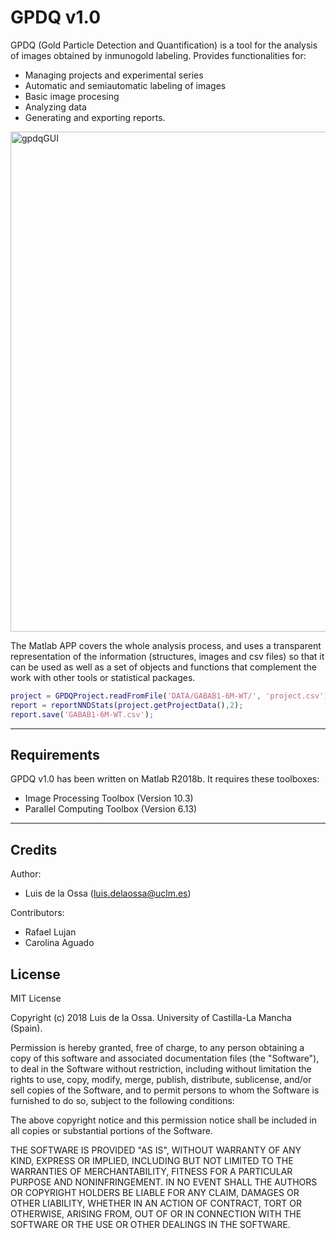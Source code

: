 # GPDQ v1.0

GPDQ  (Gold Particle Detection and Quantification) is a tool for the analysis of images obtained by inmunogold labeling. Provides functionalities for:

* Managing projects and experimental series
* Automatic and semiautomatic labeling of images
* Basic image procesing
* Analyzing data
* Generating and exporting reports.

<img src="docs/html/_images/gpdqGUI.png" alt="gpdqGUI" ALIGN=”center” width="800"/>

        
  
The Matlab  APP covers the whole analysis process, and uses a transparent representation of the information (structures, images and csv files) so that it can be used as well as a set of objects and functions that complement the work with other tools or statistical packages. 

``` matlab
project = GPDQProject.readFromFile('DATA/GABAB1-6M-WT/', 'project.csv');
report = reportNNDStats(project.getProjectData(),2);
report.save('GABAB1-6M-WT.csv');

```

---

## Requirements

GPDQ v1.0 has been written on Matlab R2018b. It requires these toolboxes:

* Image Processing Toolbox    (Version 10.3)
* Parallel Computing Toolbox   (Version 6.13)

---

## Credits

Author:
 * Luis de la Ossa (luis.delaossa@uclm.es)

Contributors: 
 * Rafael Lujan
 * Carolina Aguado

## License

MIT License

Copyright (c) 2018 Luis de la Ossa. University of Castilla-La Mancha (Spain).

Permission is hereby granted, free of charge, to any person obtaining a copy
of this software and associated documentation files (the "Software"), to deal
in the Software without restriction, including without limitation the rights
to use, copy, modify, merge, publish, distribute, sublicense, and/or sell
copies of the Software, and to permit persons to whom the Software is
furnished to do so, subject to the following conditions:

The above copyright notice and this permission notice shall be included in all
copies or substantial portions of the Software.

THE SOFTWARE IS PROVIDED "AS IS", WITHOUT WARRANTY OF ANY KIND, EXPRESS OR
IMPLIED, INCLUDING BUT NOT LIMITED TO THE WARRANTIES OF MERCHANTABILITY,
FITNESS FOR A PARTICULAR PURPOSE AND NONINFRINGEMENT. IN NO EVENT SHALL THE
AUTHORS OR COPYRIGHT HOLDERS BE LIABLE FOR ANY CLAIM, DAMAGES OR OTHER
LIABILITY, WHETHER IN AN ACTION OF CONTRACT, TORT OR OTHERWISE, ARISING FROM,
OUT OF OR IN CONNECTION WITH THE SOFTWARE OR THE USE OR OTHER DEALINGS IN THE
SOFTWARE.
